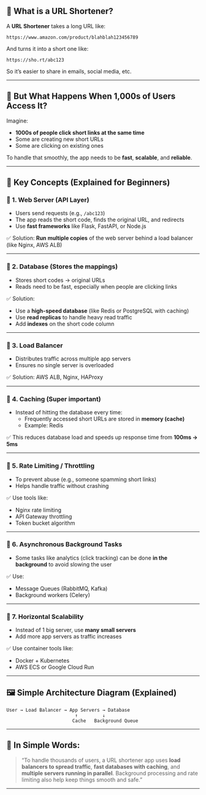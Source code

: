 

## 🔗 What is a URL Shortener?

A **URL Shortener** takes a long URL like:

```
https://www.amazon.com/product/blahblah123456789
```

And turns it into a short one like:

```
https://sho.rt/abc123
```

So it’s easier to share in emails, social media, etc.

---

## 🚀 But What Happens When 1,000s of Users Access It?

Imagine:
- **1000s of people click short links at the same time**
- Some are creating new short URLs
- Some are clicking on existing ones

To handle that smoothly, the app needs to be **fast**, **scalable**, and **reliable**.

---

## 🧠 Key Concepts (Explained for Beginners)

### 🔹 1. **Web Server (API Layer)**

- Users send requests (e.g., `/abc123`)
- The app reads the short code, finds the original URL, and redirects
- Use **fast frameworks** like Flask, FastAPI, or Node.js

✅ Solution: **Run multiple copies** of the web server behind a load balancer (like Nginx, AWS ALB)

---

### 🔹 2. **Database (Stores the mappings)**

- Stores short codes → original URLs
- Reads need to be fast, especially when people are clicking links

✅ Solution:
- Use a **high-speed database** (like Redis or PostgreSQL with caching)
- Use **read replicas** to handle heavy read traffic
- Add **indexes** on the short code column

---

### 🔹 3. **Load Balancer**

- Distributes traffic across multiple app servers
- Ensures no single server is overloaded

✅ Solution: AWS ALB, Nginx, HAProxy

---

### 🔹 4. **Caching (Super important)**

- Instead of hitting the database every time:
  - Frequently accessed short URLs are stored in **memory (cache)**
  - Example: Redis

✅ This reduces database load and speeds up response time from **100ms → 5ms**

---

### 🔹 5. **Rate Limiting / Throttling**

- To prevent abuse (e.g., someone spamming short links)
- Helps handle traffic without crashing

✅ Use tools like:
- Nginx rate limiting
- API Gateway throttling
- Token bucket algorithm

---

### 🔹 6. **Asynchronous Background Tasks**

- Some tasks like analytics (click tracking) can be done **in the background** to avoid slowing the user

✅ Use:
- Message Queues (RabbitMQ, Kafka)
- Background workers (Celery)

---

### 🔹 7. **Horizontal Scalability**

- Instead of 1 big server, use **many small servers**
- Add more app servers as traffic increases

✅ Use container tools like:
- Docker + Kubernetes
- AWS ECS or Google Cloud Run

---

## 🖼️ Simple Architecture Diagram (Explained)

```
User → Load Balancer → App Servers → Database
                         ↑         ↓
                        Cache   Background Queue
```

---

## 🧾 In Simple Words:

> “To handle thousands of users, a URL shortener app uses **load balancers to spread traffic**, **fast databases with caching**, and **multiple servers running in parallel**. Background processing and rate limiting also help keep things smooth and safe.”

---

